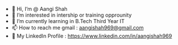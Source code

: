 - 👋 Hi, I’m @ Aangi Shah
- 👀 I’m interested in intership or training opprounity
- 🌱 I’m currently learning in B.Tech Third Year IT
- 📫 How to reach me gmail : aangishah969@gmail.com
- 📧 My LinkedIn Profile : https://www.linkedin.com/in/aangishah969

